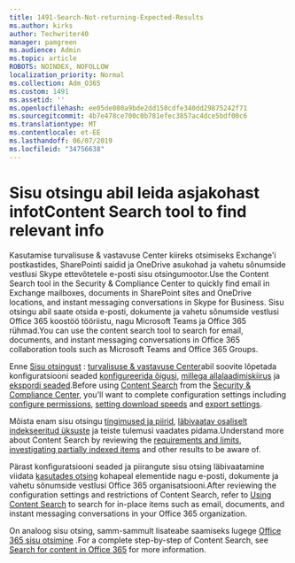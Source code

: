 ```yaml
---
title: 1491-Search-Not-returning-Expected-Results
ms.author: kirks
author: Techwriter40
manager: pamgreen
ms.audience: Admin
ms.topic: article
ROBOTS: NOINDEX, NOFOLLOW
localization_priority: Normal
ms.collection: Adm_O365
ms.custom: 1491
ms.assetid: ''
ms.openlocfilehash: ee05de080a9bde2dd150cdfe340dd29875242f71
ms.sourcegitcommit: 4b7e478ce700c0b781efec3857ac4dce5bdf00c6
ms.translationtype: MT
ms.contentlocale: et-EE
ms.lasthandoff: 06/07/2019
ms.locfileid: "34756638"
---
```

# <a name="content-search-tool-to-find-relevant-info"></a><span data-ttu-id="c78bd-102">Sisu otsingu abil leida asjakohast infot</span><span class="sxs-lookup"><span data-stu-id="c78bd-102">Content Search tool to find relevant info</span></span>

<span data-ttu-id="c78bd-103">Kasutamise turvalisuse & vastavuse Center kiireks otsimiseks Exchange'i postkastides, SharePointi saidid ja OneDrive asukohad ja vahetu sõnumside vestlusi Skype ettevõtetele e-posti sisu otsingumootor.</span><span class="sxs-lookup"><span data-stu-id="c78bd-103">Use the Content Search tool in the Security & Compliance Center to quickly find email in Exchange mailboxes, documents in SharePoint sites and OneDrive locations, and instant messaging conversations in Skype for Business.</span></span> <span data-ttu-id="c78bd-104">Sisu otsingu abil saate otsida e-posti, dokumente ja vahetu sõnumside vestlusi Office 365 koostöö tööriistu, nagu Microsoft Teams ja Office 365 rühmad.</span><span class="sxs-lookup"><span data-stu-id="c78bd-104">You can use the content search tool to search for email, documents, and instant messaging conversations in Office 365 collaboration tools such as Microsoft Teams and Office 365 Groups.</span></span>


<span data-ttu-id="c78bd-105">Enne [Sisu otsingust](https://sip.protection.office.com/contentsearchbeta?ContentOnly=1) : [turvalisuse & vastavuse Center](https://sip.protection.office.com/homepage)abil soovite lõpetada konfiguratsiooni seaded [konfigureerida õigusi](https://docs.microsoft.com/office365/securitycompliance/permissions-filtering-for-content-search), [millega allalaadimiskiirus](https://docs.microsoft.com/en-us/office365/securitycompliance/increase-download-speeds-when-exporting-ediscovery-results) ja [ekspordi seaded](https://docs.microsoft.com/en-us/office365/securitycompliance/disable-reports-when-you-export-content-search-results).</span><span class="sxs-lookup"><span data-stu-id="c78bd-105">Before using [Content Search](https://sip.protection.office.com/contentsearchbeta?ContentOnly=1) from the [Security & Compliance Center](https://sip.protection.office.com/homepage), you'll want to complete configuration settings including [configure permissions](https://docs.microsoft.com/office365/securitycompliance/permissions-filtering-for-content-search), [setting download speeds](https://docs.microsoft.com/en-us/office365/securitycompliance/increase-download-speeds-when-exporting-ediscovery-results) and [export settings](https://docs.microsoft.com/en-us/office365/securitycompliance/disable-reports-when-you-export-content-search-results).</span></span>

<span data-ttu-id="c78bd-106">Mõista enam sisu otsingu [tingimused ja piirid](https://docs.microsoft.com/office365/securitycompliance/limits-for-content-search), [läbivaatav osaliselt indekseeritud üksuste](https://docs.microsoft.com/office365/securitycompliance/investigating-partially-indexed-items-in-ediscovery) ja teiste tulemusi vaadates pidama.</span><span class="sxs-lookup"><span data-stu-id="c78bd-106">Understand more about Content Search by reviewing the [requirements and limits](https://docs.microsoft.com/office365/securitycompliance/limits-for-content-search), [investigating partially indexed items](https://docs.microsoft.com/office365/securitycompliance/investigating-partially-indexed-items-in-ediscovery) and other results to be aware of.</span></span>

<span data-ttu-id="c78bd-107">Pärast konfiguratsiooni seaded ja piirangute sisu otsing läbivaatamine viidata [kasutades otsing</a> kohapeal elementide nagu e-posti, dokumente ja vahetu sõnumside vestlusi Office 365 organisatsiooni](https://docs.microsoft.com/office365/securitycompliance/content-search).</span><span class="sxs-lookup"><span data-stu-id="c78bd-107">After reviewing the configuration settings and restrictions of Content Search, refer to [Using Content Search</a> to search for in-place items such as email, documents, and instant messaging conversations in your Office 365 organization](https://docs.microsoft.com/office365/securitycompliance/content-search).</span></span>

<span data-ttu-id="c78bd-108">On analoog sisu otsing, samm-sammult lisateabe saamiseks lugege [Office 365 sisu otsimine](https://docs.microsoft.com/office365/securitycompliance/search-for-content) .</span><span class="sxs-lookup"><span data-stu-id="c78bd-108">For a complete step-by-step of Content Search, see [Search for content in Office 365](https://docs.microsoft.com/office365/securitycompliance/search-for-content) for more information.</span></span>
